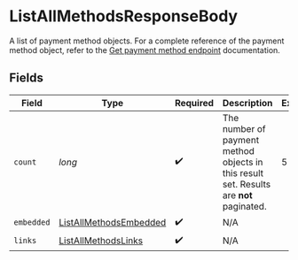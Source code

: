 # ListAllMethodsResponseBody

A list of payment method objects. For a complete reference of the payment method object, refer to the [Get payment method endpoint](get-method) documentation.


## Fields

| Field                                                                                   | Type                                                                                    | Required                                                                                | Description                                                                             | Example                                                                                 |
| --------------------------------------------------------------------------------------- | --------------------------------------------------------------------------------------- | --------------------------------------------------------------------------------------- | --------------------------------------------------------------------------------------- | --------------------------------------------------------------------------------------- |
| `count`                                                                                 | *long*                                                                                  | :heavy_check_mark:                                                                      | The number of payment method objects in this result set. Results are **not** paginated. | 5                                                                                       |
| `embedded`                                                                              | [ListAllMethodsEmbedded](../../models/operations/ListAllMethodsEmbedded.md)             | :heavy_check_mark:                                                                      | N/A                                                                                     |                                                                                         |
| `links`                                                                                 | [ListAllMethodsLinks](../../models/operations/ListAllMethodsLinks.md)                   | :heavy_check_mark:                                                                      | N/A                                                                                     |                                                                                         |